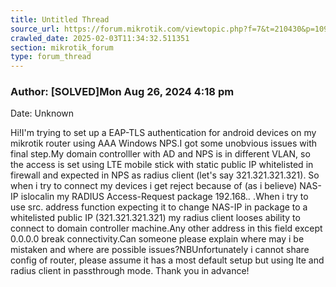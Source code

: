 ```yaml
---
title: Untitled Thread
source_url: https://forum.mikrotik.com/viewtopic.php?f=7&t=210430&p=1093355#p1093355
crawled_date: 2025-02-03T11:34:32.511351
section: mikrotik_forum
type: forum_thread
---
```


### Author: [SOLVED]Mon Aug 26, 2024 4:18 pm
Date: Unknown

Hi!I'm trying to set up a EAP-TLS authentication for android devices on my mikrotik router using AAA Windows NPS.I got some unobvious issues with final step.My domain controlller with AD and NPS is in different VLAN, so the access is set using LTE mobile stick with static public IP whitelisted in firewall and expected in NPS as radius client (let's say 321.321.321.321). So when i try to connect my devices i get reject because of (as i believe) NAS-IP islocalin my RADIUS Access-Request package 192.168.*.* .When i try to use src. address function expecting it to change NAS-IP in package to a whitelisted public IP (321.321.321.321) my radius client looses ability to connect to domain controller machine.Any other address in this field except 0.0.0.0 break connectivity.Can someone please explain where may i be mistaken and where are possible issues?NBUnfortunately i cannot share config of router, please assume it has a most default setup but using lte and radius client in passthrough mode. Thank you in advance!

